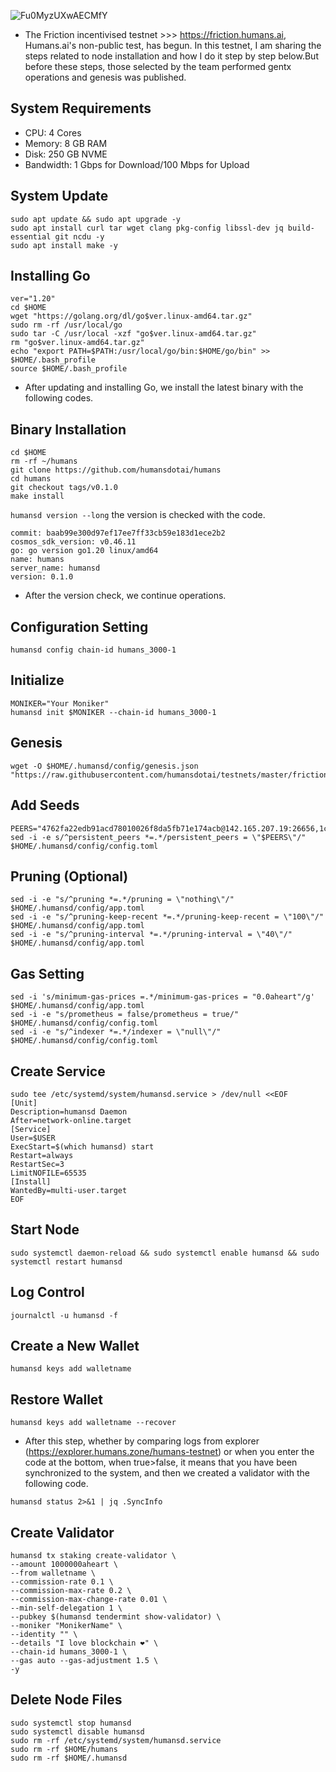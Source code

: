 ![Fu0MyzUXwAECMfY](https://user-images.githubusercontent.com/73176377/235451314-0b18ea13-93de-4c1a-8bfc-2a277fbf14c1.jpg)

- The Friction incentivised testnet >>> https://friction.humans.ai, Humans.ai's non-public test, has begun. In this testnet, I am sharing the steps related to node installation and how I do it step by step below.But before these steps, those selected by the team performed gentx operations and genesis was published.

## System Requirements
- CPU: 4 Cores
- Memory: 8 GB RAM
- Disk: 250 GB NVME
- Bandwidth: 1 Gbps for Download/100 Mbps for Upload

## System Update
```
sudo apt update && sudo apt upgrade -y
sudo apt install curl tar wget clang pkg-config libssl-dev jq build-essential git ncdu -y
sudo apt install make -y
```

## Installing Go
```
ver="1.20"
cd $HOME
wget "https://golang.org/dl/go$ver.linux-amd64.tar.gz"
sudo rm -rf /usr/local/go
sudo tar -C /usr/local -xzf "go$ver.linux-amd64.tar.gz"
rm "go$ver.linux-amd64.tar.gz"
echo "export PATH=$PATH:/usr/local/go/bin:$HOME/go/bin" >> $HOME/.bash_profile
source $HOME/.bash_profile
```

- After updating and installing Go, we install the latest binary with the following codes.

## Binary Installation
```
cd $HOME
rm -rf ~/humans
git clone https://github.com/humansdotai/humans
cd humans
git checkout tags/v0.1.0
make install
```

``humansd version --long`` the version is checked with the code.

```
commit: baab99e300d97ef17ee7ff33cb59e183d1ece2b2
cosmos_sdk_version: v0.46.11
go: go version go1.20 linux/amd64
name: humans
server_name: humansd
version: 0.1.0
```

- After the version check, we continue operations.

## Configuration Setting
```
humansd config chain-id humans_3000-1
```

## Initialize
```
MONIKER="Your Moniker"
humansd init $MONIKER --chain-id humans_3000-1
```

## Genesis
```
wget -O $HOME/.humansd/config/genesis.json "https://raw.githubusercontent.com/humansdotai/testnets/master/friction/genesis.json"
```

## Add Seeds
```
PEERS="4762fa22edb91acd78010026f8da5fb71e174acb@142.165.207.19:26656,1c8629b474c9e0f0b24e81684992448963cf8d11@65.109.84.103:26656,b52e0c6553fb42b5899b93dd584959db2bb23422@95.217.200.36:26656,b9767aa2312748caaf67425890768d85186b69b1@5.9.87.205:26656,054c81f412213c90e77b295d6061a4a4b34d8f8f@141.95.99.214:26656,b1639fb460c9f55bb3acc3006df64ac5013f1412@91.194.30.203:26656,8c3c25fa9cd6289d0342cf0e42916f381a1fd671@78.46.64.59:26656,9da3f749f0b9b5180399d2099e9cb4f7b5d2ccaf@85.239.240.45:26656,36366c17222568d14e29e10c6678ba51103dc182@81.30.157.35:26656,df5cb643d8aeade8ef288a3dd90e4fd8220954ba@162.55.243.211:26656,78a8721148c5f30a87ab474d549618c33b69862e@178.23.126.70:26656,36f956fa2fe317a5d3163d0b6c7b104e33aa62e9@103.180.28.79:26656,0ab5a0c4fd3d85462da5fa149f3eb6d5702a4f32@118.193.37.229:26656,ca1e46048e4a9b65d60bc9e749aa431401f34ed7@144.76.45.59:26656,acce1a823a281b371bb9167180f9c80422071ece@143.110.190.223:26656,946b549550e9c564193bf4c963d84b17e5415a50@136.243.136.241:26656,ce7eddddd4bfd1c47f995f745d409554b2361075@202.61.236.219:26656,19230fad7145e6fe80566a72f66b9ca3ec3f04d5@212.47.234.144:26656,34fbb5fb1d5ec684238c9a6911e6587b00b6bf63@46.4.23.42:26656,be5158df5152ec7e6a4eca04c89e40494d19927c@51.79.101.159:26656,d0793e44dd807c1533da68d78db7bd0d6975fd57@65.109.82.112:26656,ab8e65e4d71c016501515a48bdcf70d6ec02ec1b@162.19.31.150:26656,6f6a90701f3cc459a9007456fa84abf647a68ef5@159.69.69.183:26656"
sed -i -e s/^persistent_peers *=.*/persistent_peers = \"$PEERS\"/" $HOME/.humansd/config/config.toml
```

## Pruning (Optional)
```
sed -i -e "s/^pruning *=.*/pruning = \"nothing\"/" $HOME/.humansd/config/app.toml
sed -i -e "s/^pruning-keep-recent *=.*/pruning-keep-recent = \"100\"/" $HOME/.humansd/config/app.toml
sed -i -e "s/^pruning-interval *=.*/pruning-interval = \"40\"/" $HOME/.humansd/config/app.toml
```

## Gas Setting
```
sed -i 's/minimum-gas-prices =.*/minimum-gas-prices = "0.0aheart"/g' $HOME/.humansd/config/app.toml
sed -i -e "s/prometheus = false/prometheus = true/" $HOME/.humansd/config/config.toml
sed -i -e "s/^indexer *=.*/indexer = \"null\"/" $HOME/.humansd/config/config.toml
```

## Create Service
```
sudo tee /etc/systemd/system/humansd.service > /dev/null <<EOF
[Unit]
Description=humansd Daemon
After=network-online.target
[Service]
User=$USER
ExecStart=$(which humansd) start
Restart=always
RestartSec=3
LimitNOFILE=65535
[Install]
WantedBy=multi-user.target
EOF
```

## Start Node
```
sudo systemctl daemon-reload && sudo systemctl enable humansd && sudo systemctl restart humansd
```
## Log Control
```
journalctl -u humansd -f
```

## Create a New Wallet
```
humansd keys add walletname
```

## Restore Wallet
```
humansd keys add walletname --recover
```

- After this step, whether by comparing logs from explorer (https://explorer.humans.zone/humans-testnet) or when you enter the code at the bottom, when true>false, it means that you have been synchronized to the system, and then we created a validator with the following code.

```
humansd status 2>&1 | jq .SyncInfo
```

## Create Validator
```
humansd tx staking create-validator \
--amount 1000000aheart \
--from walletname \
--commission-rate 0.1 \
--commission-max-rate 0.2 \
--commission-max-change-rate 0.01 \
--min-self-delegation 1 \
--pubkey $(humansd tendermint show-validator) \
--moniker "MonikerName" \
--identity "" \
--details "I love blockchain ❤️" \
--chain-id humans_3000-1 \
--gas auto --gas-adjustment 1.5 \
-y
```

## Delete Node Files
```
sudo systemctl stop humansd
sudo systemctl disable humansd
sudo rm -rf /etc/systemd/system/humansd.service
sudo rm -rf $HOME/humans
sudo rm -rf $HOME/.humansd
```







